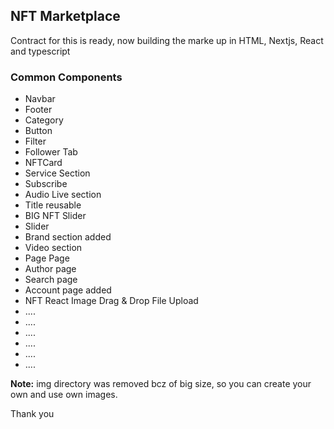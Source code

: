 ## NFT Marketplace 

Contract for this is ready, now building the marke up in HTML, Nextjs, React and typescript

### Common Components

- Navbar
- Footer
- Category
- Button
- Filter
- Follower Tab
- NFTCard
- Service Section
- Subscribe
- Audio Live section
- Title reusable 
- BIG NFT Slider
- Slider
- Brand section added
- Video section
- Page Page
- Author page
- Search page
- Account page added
- NFT React Image Drag & Drop File Upload
- ....
- ....
- ....
- ....
- ....
- ....


**Note:** img directory was removed bcz of big size, so you can create your own and use own images.

Thank you